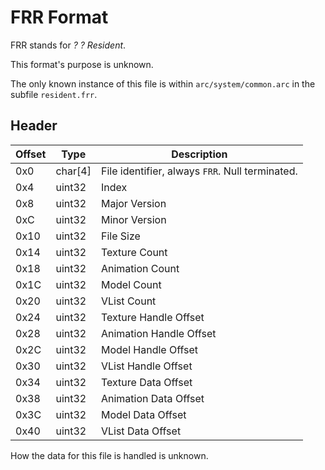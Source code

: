 # FRR Format

FRR stands for *? ? Resident*.

This format's purpose is unknown.

The only known instance of this file is within `arc/system/common.arc` in the subfile `resident.frr`.

## Header

| Offset | Type  | Description
|--------|-------|------------
| 0x0     | char[4]   | File identifier, always `FRR`. Null terminated.
| 0x4     | uint32  | Index
| 0x8     | uint32  | Major Version
| 0xC     | uint32  | Minor Version
| 0x10    | uint32  | File Size
| 0x14    | uint32  | Texture Count
| 0x18    | uint32  | Animation Count
| 0x1C    | uint32  | Model Count
| 0x20    | uint32  | VList Count
| 0x24    | uint32  | Texture Handle Offset
| 0x28    | uint32  | Animation Handle Offset
| 0x2C    | uint32  | Model Handle Offset
| 0x30    | uint32  | VList Handle Offset
| 0x34    | uint32  | Texture Data Offset
| 0x38    | uint32  | Animation Data Offset
| 0x3C    | uint32  | Model Data Offset
| 0x40    | uint32  | VList Data Offset

How the data for this file is handled is unknown.